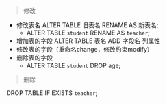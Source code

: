 >修改

- 修改表名 ALTER TABLE 旧表名 RENAME AS 新表名;
	- ALTER TABLE `student` RENAME AS `teacher`;
- 增加表的字段 ALTER TABLE 表名 ADD 字段名 列属性
- 修改表的字段（重命名change，修改约束modify）
- 删除表的字段
	-  ALTER TABLE `student` DROP age;


>删除

DROP TABLE IF EXISTS `teacher`;